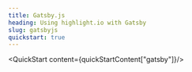 ```yaml
---
title: Gatsby.js
heading: Using highlight.io with Gatsby
slug: gatsbyjs
quickstart: true
---
```


<QuickStart content={quickStartContent["gatsby"]}/>